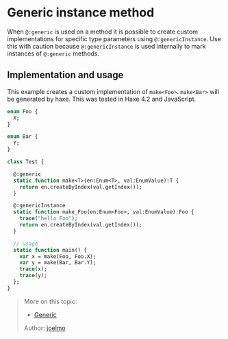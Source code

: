 [tags]: / "generic,generic-instance,method,annotation"

# Generic instance method

When `@:generic` is used on a method it is possible to create custom implementations 
for specific type parameters using `@:genericInstance`. Use this with caution because 
`@:genericInstance` is used internally to mark instances of `@:generic` methods.

## Implementation and usage

This example creates a custom implementation of `make<Foo>`. `make<Bar>` will be generated by haxe. This was tested in Haxe 4.2 and JavaScript.

```haxe
enum Foo {
  X;
}

enum Bar {
  Y;
}

class Test {

  @:generic
  static function make<T>(en:Enum<T>, val:EnumValue):T {
    return en.createByIndex(val.getIndex());
  }

  @:genericInstance
  static function make_Foo(en:Enum<Foo>, val:EnumValue):Foo {
    trace("hello Foo");
    return en.createByIndex(val.getIndex());
  }

  // usage
  static function main() {
    var x = make(Foo, Foo.X);
    var y = make(Bar, Bar.Y);
    trace(x);
    trace(y);
  };
}
```

> More on this topic: 
> 
> * [Generic](https://haxe.org/manual/type-system-generic.html)
> 
> Author: [joelmo](https://github.com/joelmo)
